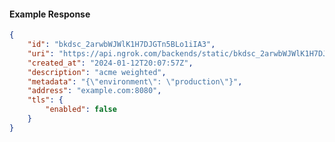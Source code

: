 <!-- Code generated for API Clients. DO NOT EDIT. -->

#### Example Response

```json
{
	"id": "bkdsc_2arwbWJWlK1H7DJGTn5BLo1iIA3",
	"uri": "https://api.ngrok.com/backends/static/bkdsc_2arwbWJWlK1H7DJGTn5BLo1iIA3",
	"created_at": "2024-01-12T20:07:57Z",
	"description": "acme weighted",
	"metadata": "{\"environment\": \"production\"}",
	"address": "example.com:8080",
	"tls": {
		"enabled": false
	}
}
```
